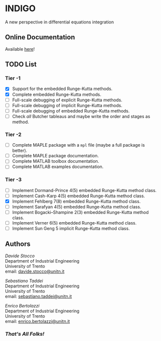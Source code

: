 # INDIGO

A new perspective in differential equations integration

## Online Documentation

Available [here](https://stoccodavide.github.io/indigo/)!

## TODO List

### Tier -1

- [x] Support for the embedded Runge-Kutta methods.
- [x] Complete embedded Runge-Kutta methods.
- [ ] Full-scale debugging of explicit Runge-Kutta methods.
- [ ] Full-scale debugging of implicit Runge-Kutta methods.
- [ ] Full-scale debugging of embedded Runge-Kutta methods.
- [ ] Check *all* Butcher tableaus and maybe write the order and stages as method.

### Tier -2

- [ ] Complete MAPLE package with a `mpl` file (maybe a full package is better).
- [ ] Complete MAPLE package documentation.
- [ ] Complete MATLAB toolbox documentation.
- [ ] Complete MATLAB examples documentation.

### Tier -3

- [ ] Implement Dormand-Prince 4(5) embedded Runge-Kutta method class.
- [ ] Implement Cash-Karp 4(5) embedded Runge-Kutta method class.
- [x] Implement Fehlberg 7(8) embedded Runge-Kutta method class.
- [ ] Implement Sarafyan 4(5) embedded Runge-Kutta method class.
- [ ] Implement Bogacki–Shampine 2(3) embedded Runge-Kutta method class.
- [ ] Implement Verner 6(5) embedded Runge-Kutta method class.
- [ ] Implement Sun Geng 5 implicit Runge-Kutta method class.

## Authors

*Davide Stocco* \
Department of Industrial Engineering \
University of Trento \
email: davide.stocco@unitn.it

*Sebastiano Taddei* \
Department of Industrial Engineering \
University of Trento \
email: sebastiano.taddei@unitn.it

*Enrico Bertolazzi* \
Department of Industrial Engineering \
University of Trento \
email: enrico.bertolazzi@unitn.it

### *That's All Folks!*
